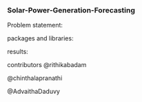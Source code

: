 ### Solar-Power-Generation-Forecasting

Problem statement:

packages and libraries:

results:

contributors
@rithikabadam

@chinthalapranathi

@AdvaithaDaduvy
